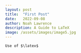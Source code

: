 ```yaml
---
layout: post
title:  "First Post"
date:   2022-09-08
author: Noah Lawrence
description: A Guide to LaTeX
image: /assets/images/image5.jpg
---
```

    Use of $\latex$